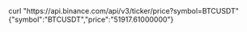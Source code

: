 <div id="termynal" data-termynal>
  <span data-ty="input"><span class="file-path"></span>curl "https://api.binance.com/api/v3/ticker/price?symbol=BTCUSDT" </span>
  <span data-ty> </span>
  <span data-ty>{"symbol":"BTCUSDT","price":"51917.61000000"}</span>
  <span data-ty="input"><span class="file-path"></span> </span>
</div>
